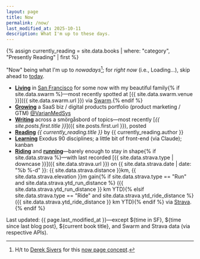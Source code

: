 ```yaml
---
layout: page
title: Now
permalink: /now/
last_modified_at: 2025-10-11
description: What I'm up to these days.
---
```

<div id="postDate" data-post-date="{{ site.posts.first.date | date: '%Y-%m-%dT%H:%M:%SZ' }}"></div>
{% assign currently_reading = site.data.books | where: "category", "Presently Reading" | first %}

<script src="/assets/js/timediff.js"></script>
<script src="/assets/js/current-date.js"></script>

"Now" being what I'm up to *nowadays*[^1]; for *right now* (i.e., <span id="current-date">Loading...</span>), skip ahead to [today](/today/).

[^1]: H/t to <a href="https://sive.rs/" target="_blank">Derek Sivers</a> for this <a href="https://nownownow.com/about" target="_blank">now page concept</a>.

- **[Living](/domiciles/)** in [San Francisco](/sf/) for some <span id="TimeinSF"></span> now with my beautiful family{% if site.data.swarm %}—most recently spotted at [{{ site.data.swarm.venue }}]({{ site.data.swarm.url }}) via [Swarm](https://swarmapp.com/).{% endif %}
- **[Growing](/bio/)** a SaaS biz / digital products portfolio (product marketing / GTM) [@VarianMedSys](https://x.com/VarianMedSys)
- **[Writing](/posts/)** across a smörgåsbord of topics—most recently [*{{ site.posts.first.title }}*]({{ site.posts.first.url }}), posted <span id="timeDifferenceInline"></span>
- **[Reading](/books/)** *{{ currently_reading.title }}* by {{ currently_reading.author }}
- **[Learning](/learning/)** Exodus 90 disciplines; a little bit of front-end (via Claude); kanban
- **[Riding](/cycling/)** and **[running](/running/)**—barely enough to stay in shape{% if site.data.strava %}—with last recorded [{{ site.data.strava.type | downcase }}]({{ site.data.strava.url }}) on {{ site.data.strava.date | date: "%b %-d" }}: {{ site.data.strava.distance }}km, {{ site.data.strava.elevation }}m gain{% if site.data.strava.type == "Run" and site.data.strava.ytd_run_distance %} ({{ site.data.strava.ytd_run_distance }} km YTD){% elsif site.data.strava.type == "Ride" and site.data.strava.ytd_ride_distance %} ({{ site.data.strava.ytd_ride_distance }} km YTD){% endif %} via [Strava](https://www.strava.com/athletes/292688).{% endif %}

<span class="muted small">Last updated: {{ page.last_modified_at }}—except ${time in SF}, ${time since last blog post}, ${current book title}, and Swarm and Strava data (via respective APIs).</span>